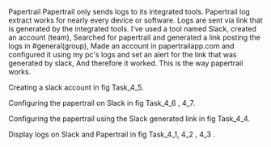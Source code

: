 
Papertrail
    Papertrail only sends logs to its integrated tools.
    Papertrail log extract works for nearly every device or software.
    Logs are sent via link that is generated by the integrated tools.
    I've used a tool named Slack, created an account (team),
    Searched for papertrail and generated a link posting the logs
    in #general(group), Made an account in papertrailapp.com
    and configured it using my pc's logs and set an alert for 
    the link that was generated by slack, And therefore it worked.
    This is the way papertrail works.
    
Creating a slack account in fig Task_4_5.

Configuring the papertrail on Slack in fig Task_4_6 , 4_7.

Configuring the papertrail using the Slack generated link in fig Task_4_4.

Display logs on Slack and Papertrail in fig Task_4_1, 4_2 , 4_3 .


